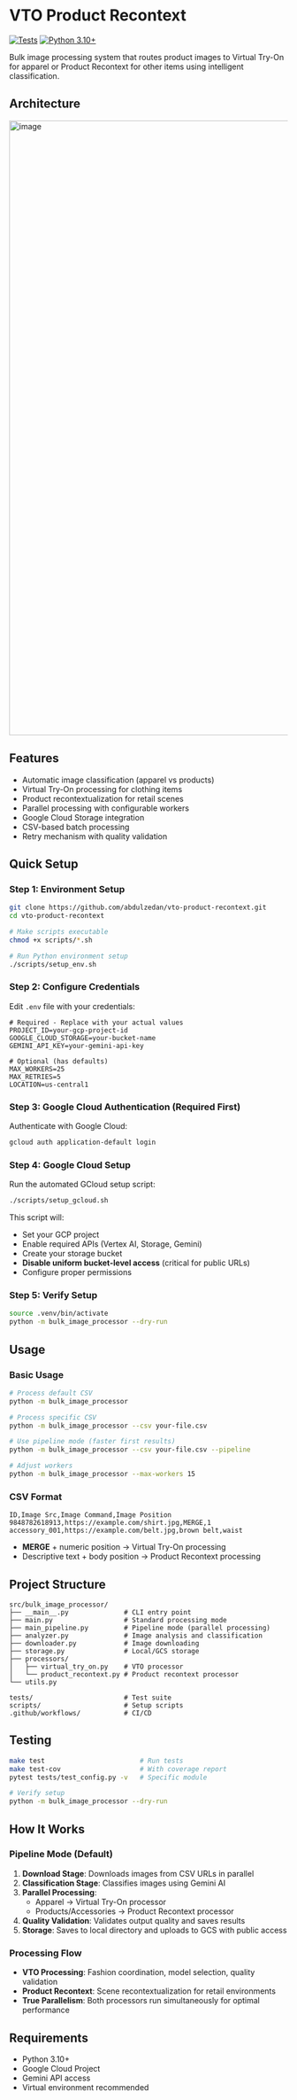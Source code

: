 # VTO Product Recontext

[![Tests](https://github.com/abdulzedan/vto-product-recontext/actions/workflows/test.yml/badge.svg)](https://github.com/abdulzedan/vto-product-recontext/actions/workflows/test.yml)
[![Python 3.10+](https://img.shields.io/badge/python-3.10+-blue.svg)](https://www.python.org/downloads/)

Bulk image processing system that routes product images to Virtual Try-On for apparel or Product Recontext for other items using intelligent classification.

## Architecture

<img width="2148" height="1110" alt="image" src="https://github.com/user-attachments/assets/51e9380a-6142-46d0-8ae2-35922d669a64" />


## Features

- Automatic image classification (apparel vs products)
- Virtual Try-On processing for clothing items
- Product recontextualization for retail scenes
- Parallel processing with configurable workers
- Google Cloud Storage integration
- CSV-based batch processing
- Retry mechanism with quality validation

## Quick Setup

### Step 1: Environment Setup
```bash
git clone https://github.com/abdulzedan/vto-product-recontext.git
cd vto-product-recontext

# Make scripts executable
chmod +x scripts/*.sh

# Run Python environment setup
./scripts/setup_env.sh
```

### Step 2: Configure Credentials
Edit `.env` file with your credentials:
```env
# Required - Replace with your actual values
PROJECT_ID=your-gcp-project-id
GOOGLE_CLOUD_STORAGE=your-bucket-name
GEMINI_API_KEY=your-gemini-api-key

# Optional (has defaults)
MAX_WORKERS=25
MAX_RETRIES=5
LOCATION=us-central1
```

### Step 3: Google Cloud Authentication (Required First)
Authenticate with Google Cloud:
```bash
gcloud auth application-default login
```

### Step 4: Google Cloud Setup
Run the automated GCloud setup script:
```bash
./scripts/setup_gcloud.sh
```

This script will:
- Set your GCP project
- Enable required APIs (Vertex AI, Storage, Gemini)
- Create your storage bucket
- **Disable uniform bucket-level access** (critical for public URLs)
- Configure proper permissions

### Step 5: Verify Setup
```bash
source .venv/bin/activate
python -m bulk_image_processor --dry-run
```

## Usage

### Basic Usage
```bash
# Process default CSV
python -m bulk_image_processor

# Process specific CSV
python -m bulk_image_processor --csv your-file.csv

# Use pipeline mode (faster first results)
python -m bulk_image_processor --csv your-file.csv --pipeline

# Adjust workers
python -m bulk_image_processor --max-workers 15
```

### CSV Format
```csv
ID,Image Src,Image Command,Image Position
9848782618913,https://example.com/shirt.jpg,MERGE,1
accessory_001,https://example.com/belt.jpg,brown belt,waist
```

- **MERGE** + numeric position → Virtual Try-On processing
- Descriptive text + body position → Product Recontext processing

## Project Structure

```
src/bulk_image_processor/
├── __main__.py              # CLI entry point
├── main.py                  # Standard processing mode
├── main_pipeline.py         # Pipeline mode (parallel processing)
├── analyzer.py              # Image analysis and classification
├── downloader.py            # Image downloading
├── storage.py               # Local/GCS storage
├── processors/
│   ├── virtual_try_on.py    # VTO processor
│   └── product_recontext.py # Product recontext processor
└── utils.py

tests/                       # Test suite
scripts/                     # Setup scripts
.github/workflows/           # CI/CD
```

## Testing

```bash
make test                        # Run tests
make test-cov                    # With coverage report
pytest tests/test_config.py -v   # Specific module

# Verify setup
python -m bulk_image_processor --dry-run
```

## How It Works

### Pipeline Mode (Default)
1. **Download Stage**: Downloads images from CSV URLs in parallel
2. **Classification Stage**: Classifies images using Gemini AI
3. **Parallel Processing**: 
   - Apparel → Virtual Try-On processor
   - Products/Accessories → Product Recontext processor
4. **Quality Validation**: Validates output quality and saves results
5. **Storage**: Saves to local directory and uploads to GCS with public access

### Processing Flow
- **VTO Processing**: Fashion coordination, model selection, quality validation
- **Product Recontext**: Scene recontextualization for retail environments
- **True Parallelism**: Both processors run simultaneously for optimal performance

## Requirements

- Python 3.10+
- Google Cloud Project
- Gemini API access
- Virtual environment recommended
